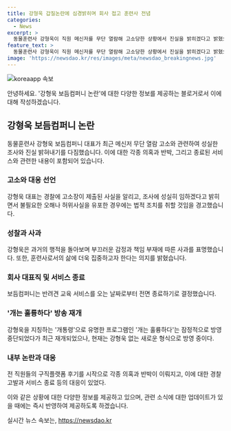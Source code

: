 ```yaml
---
title: 강형욱 갑질논란에 심경밝히며 회사 접고 훈련사 전념
categories:
  - News
excerpt: >
  동물훈련사 강형욱이 직원 메신저를 무단 열람해 고소당한 상황에서 진실을 밝히겠다고 밝혔으며, 오해와 허위사실을 공개한 사람들에 대한 법적 조치를 취할 것이라고 알렸다. 또한, 삶을 돌아보며 사죄하고, 훈련사로서 전문성과 책임감을 보여줄 것이라고 전했다. 이에 따라 보듬컴퍼니는 반려견 교육 서비스를 30일을 끝으로 전면 종료한다. KBS2 개는 훌륭하다는 강형욱 없는 특집으로 방송을 재개하였다.
feature_text: >
  동물훈련사 강형욱이 직원 메신저를 무단 열람해 고소당한 상황에서 진실을 밝히겠다고 밝혔으며, 오해와 허위사실을 공개한 사람들에 대한 법적 조치를 취할 것이라고 알렸다. 또한, 삶을 돌아보며 사죄하고, 훈련사로서 전문성과 책임감을 보여줄 것이라고 전했다. 이에 따라 보듬컴퍼니는 반려견 교육 서비스를 30일을 끝으로 전면 종료한다. KBS2 개는 훌륭하다는 강형욱 없는 특집으로 방송을 재개하였다.
image: 'https://newsdao.kr/res/images/meta/newsdao_breakingnews.jpg'
---
```


<p><img src="https://newsdao.kr/res/images/meta/newsdao_breakingnews.jpg" alt="koreaapp 속보" /></p>

<p>안녕하세요. '강형욱 보듬컴퍼니 논란'에 대한 다양한 정보를 제공하는 블로거로서 이에 대해 작성하겠습니다.</p>

<h2 data-ke-size="size26">강형욱 보듬컴퍼니 논란</h2>

<p data-ke-size="size16">동물훈련사 강형욱 보듬컴퍼니 대표가 최근 메신저 무단 열람 고소와 관련하여 성실한 조사와 진실 밝혀내기를 다짐했습니다. 이에 대한 각종 의혹과 반박, 그리고 종료된 서비스와 관련한 내용이 포함되어 있습니다.</p>

<h3>고소와 대응 선언</h3>

<p data-ke-size="size16">강형욱 대표는 경찰에 고소장이 제출된 사실을 알리고, 조사에 성실히 임하겠다고 밝히면서 불필요한 오해나 허위사실을 유포한 경우에는 법적 조치를 취할 것임을 경고했습니다.</p>

<h3>성찰과 사과</h3>

<p data-ke-size="size16">강형욱은 과거의 행적을 돌아보며 부끄러운 감정과 책임 부재에 따른 사과를 표명했습니다. 또한, 훈련사로서의 삶에 더욱 집중하고자 한다는 의지를 밝혔습니다.</p>

<h3>회사 대표직 및 서비스 종료</h3>

<p data-ke-size="size16">보듬컴퍼니는 반려견 교육 서비스를 오는 날짜로부터 전면 종료하기로 결정했습니다.</p>

<h3>'개는 훌륭하다' 방송 재개</h3>

<p data-ke-size="size16">강형욱을 지칭하는 '개통령'으로 유명한 프로그램인 '개는 훌륭하다'는 잠정적으로 방영 중단되었다가 최근 재개되었으나, 현재는 강형욱 없는 새로운 형식으로 방영 중이다.</p>

<h3>내부 논란과 대응</h3>

<p data-ke-size="size16">전 직원들의 구직플랫폼 후기를 시작으로 각종 의혹과 반박이 이뤄지고, 이에 대한 경찰 고발과 서비스 종료 등의 대응이 있었다.</p>

<p>이와 같은 상황에 대한 다양한 정보를 제공하고 있으며, 관련 소식에 대한 업데이트가 있을 때에는 즉시 반영하여 제공하도록 하겠습니다.</p>
실시간 뉴스 속보는, <a href="https://newsdao.kr" rel="dofollow">https://newsdao.kr</a>


